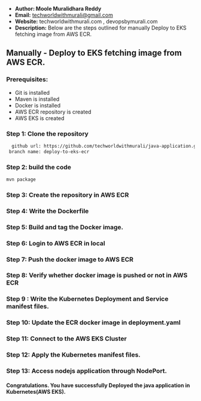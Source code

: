 + <b>Author: Moole Muralidhara Reddy</b></br>
+ <b>Email:</b> techworldwithmurali@gmail.com</br>
+ <b>Website:</b> techworldwithmurali.com , devopsbymurali.com</br>
+ <b>Description:</b> Below are the steps outlined for manually Deploy to EKS fetching image from AWS ECR.</br>

## Manually - Deploy to EKS fetching image from AWS ECR.

### Prerequisites:
+ Git is installed
+ Maven is installed
+ Docker is installed
+ AWS ECR repository is created
+ AWS EKS is created

### Step 1: Clone the repository
  
```xml
  github url: https://github.com/techworldwithmurali/java-application.git
 branch name: deploy-to-eks-ecr
```
### Step 2: build the code
```xml
mvn package
```
### Step 3: Create the repository in AWS ECR
### Step 4: Write the Dockerfile
### Step 5: Build and tag the Docker image.
### Step 6: Login to  AWS ECR in local
### Step 7: Push the docker image to AWS ECR
### Step 8: Verify whether docker image is pushed or not in AWS ECR
### Step 9 : Write the Kubernetes Deployment and Service manifest files.
### Step 10: Update the ECR docker image in deployment.yaml
### Step 11: Connect to the AWS EKS Cluster
### Step 12: Apply the Kubernetes manifest files.
### Step 13: Access nodejs application through NodePort.


#### Congratulations. You have successfully Deployed the java application in Kubernetes(AWS EKS).
